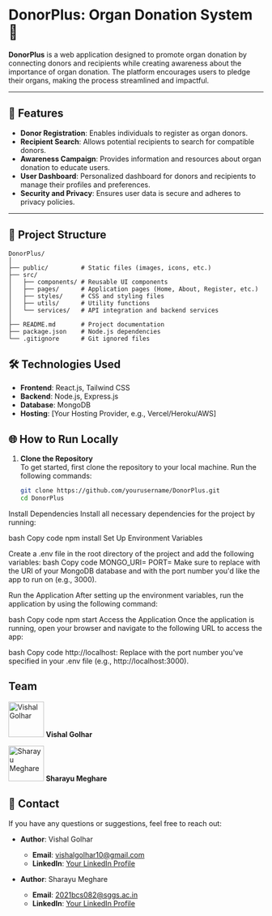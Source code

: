 <!-- # Organ Donation System - DonorPlus

## This project will be launching very soon

## Description
The Organ Donation System is a decentralized web application designed to facilitate organ donation and transplantation. This platform allows donors to register and donate their organs, while patients can request and receive organs. This technology to ensure transparency, security, and efficiency in the organ donation process.

## Technologies
- **Node.js**: A JavaScript runtime used for building the server-side of the application, handling API requests, and communicating with the firebase.

## Features
- **Donor Registration**: Donors can register and pledge their organs.
- **Patient Requests**: Patients can request specific organs for transplantation.


## Setup and Installation
1. Clone the repository:
   ```bash
   git clone https://github.com/yourusername/organ-donation-system.git


## Team

<img src="./Team/vishal.png" alt="Vishal Golhar" height="70" width="70"> **Vishal Golhar**<br>

<img src="./Team/sharayu.png" alt="Sharayu Meghare" height="70" width="70"> **Sharayu Meghare** -->


<!-- Hiiiiiiiiiiiiiiiiiiiiiiiiiiiiiiiiiiiiiiiiiiii -->
<!-- Hi Sharu....!!!! ...>>////.. -->

# DonorPlus: Organ Donation System 🌟  

**DonorPlus** is a web application designed to promote organ donation by connecting donors and recipients while creating awareness about the importance of organ donation. The platform encourages users to pledge their organs, making the process streamlined and impactful.

---

## 🚀 Features  

- **Donor Registration**: Enables individuals to register as organ donors.  
- **Recipient Search**: Allows potential recipients to search for compatible donors.  
- **Awareness Campaign**: Provides information and resources about organ donation to educate users.  
- **User Dashboard**: Personalized dashboard for donors and recipients to manage their profiles and preferences.  
- **Security and Privacy**: Ensures user data is secure and adheres to privacy policies.

---

## 📂 Project Structure  

```plaintext
DonorPlus/
│
├── public/         # Static files (images, icons, etc.)
├── src/
│   ├── components/ # Reusable UI components
│   ├── pages/      # Application pages (Home, About, Register, etc.)
│   ├── styles/     # CSS and styling files
│   ├── utils/      # Utility functions
│   └── services/   # API integration and backend services
│
├── README.md       # Project documentation
├── package.json    # Node.js dependencies
└── .gitignore      # Git ignored files
```

 ## 🛠️ Technologies Used  

- **Frontend**: React.js, Tailwind CSS  
- **Backend**: Node.js, Express.js  
- **Database**: MongoDB  
- **Hosting**: [Your Hosting Provider, e.g., Vercel/Heroku/AWS]  

## 🌐 How to Run Locally  

1. **Clone the Repository**  
   To get started, first clone the repository to your local machine. Run the following commands:
   ```bash
   git clone https://github.com/yourusername/DonorPlus.git
   cd DonorPlus
Install Dependencies
Install all necessary dependencies for the project by running:

bash
Copy code
npm install
Set Up Environment Variables

Create a .env file in the root directory of the project and add the following variables:
bash
Copy code
MONGO_URI=<your-mongodb-uri>
PORT=<desired-port-number>
Make sure to replace <your-mongodb-uri> with the URI of your MongoDB database and <desired-port-number> with the port number you'd like the app to run on (e.g., 3000).

Run the Application
After setting up the environment variables, run the application by using the following command:

bash
Copy code
npm start
Access the Application
Once the application is running, open your browser and navigate to the following URL to access the app:

bash
Copy code
http://localhost:<PORT>
Replace <PORT> with the port number you've specified in your .env file (e.g., http://localhost:3000).

## Team

<img src="./Team/vishal.png" alt="Vishal Golhar" height="70" width="70"> **Vishal Golhar**<br>

<img src="./Team/sharayu.png" alt="Sharayu Meghare" height="70" width="70"> **Sharayu Meghare** 

## 🤝 Contact  

If you have any questions or suggestions, feel free to reach out:  

- **Author**: Vishal Golhar  
  - **Email**: [vishalgolhar10@gmail.com](mailto:vishalgolhar10@gmail.com)  
  - **LinkedIn**: [Your LinkedIn Profile](https://www.linkedin.com/in/vishalgolhar/)  

- **Author**: Sharayu Meghare  
  - **Email**: [2021bcs082@sggs.ac.in](mailto:2021bcs082@sggs.ac.in)  
  - **LinkedIn**: [Your LinkedIn Profile](https://www.linkedin.com/in/sharayumeghare/)  